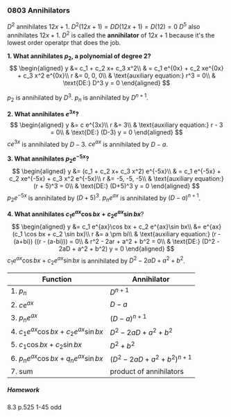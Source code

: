 ### 0803 Annihilators
$D^2$ annihilates $12x + 1$.
$D^2 (12x + 1) = DD(12x + 1) = D(12) = 0$
$D^5$ also annihilates $12x + 1$.
$D^2$ is called the **annihilator** of $12x + 1$ because it's the lowest order operatpr that does the job.

**1\. What annihilates $p_2$, a polynomial of degree 2?**
$$
\begin{aligned}
y &= c_1 + c_2 x+ c_3 x^2\\
& = c_1 e^{0x} + c_2 xe^{0x} + c_3 x^2 e^{0x}\\
r &= 0, 0, 0\\
& \text{auxiliary equation:} r^3 = 0\\
& \text{DE:} D^3 y = 0
\end{aligned}
$$

$p_2$ is annihilated by $D^3$.
$p_n$ is annihilated by $D^{n+1}$.

**2\. What annihilates $e^{3x}$?**
$$
\begin{aligned}
y &= c e^{3x}\\
r &= 3\\
& \text{auxiliary equation:} r - 3 = 0\\
& \text{DE:} (D-3) y = 0
\end{aligned}
$$
$c e^{3x}$ is annihilated by $D-3$.
$c e^{ax}$ is annihilated by $D-a$.

**3\. What annihilates $p_2 e^{-5x}$?**
$$
\begin{aligned}
y &= (c_1 + c_2 x+ c_3 x^2) e^{-5x}\\
& = c_1 e^{-5x} + c_2 xe^{-5x} + c_3 x^2 e^{-5x}\\
r &= -5, -5, -5\\
& \text{auxiliary equation:} (r + 5)^3 = 0\\
& \text{DE:} (D+5)^3 y = 0
\end{aligned}
$$
$p_2 e^{-5x}$ is annihilated by $(D+5)^3$.
$p_n e^{ax}$ is annihilated by $(D-a)^{n+1}$.

**4\. What annihilates $c_1 e^{ax}\cos bx + c_2 e^{ax}\sin bx$**?
$$
\begin{aligned}
y &= c_1 e^{ax}\cos bx + c_2 e^{ax}\sin bx\\
&= e^{ax} (c_1 \cos bx + c_2 \sin bx)\\
r &= a \pm bi\\
& \text{auxiliary equation:} (r - (a+bi)) ((r - (a-bi))) = 0\\
& r^2 - 2ar + a^2 + b^2 = 0\\
& \text{DE:} (D^2 - 2aD + a^2 + b^2) y = 0
\end{aligned}
$$
$c_1 e^{ax}\cos bx + c_2 e^{ax}\sin bx$ is annihilated by $D^2 - 2aD + a^2 + b^2$.

Function | Annihilator
---------|-----------
1\. $p_n$ | $D^{n+1}$
2\. $c e^{ax}$  | $D-a$
3\. $p_n e^{ax}$ | $(D-a)^{n+1}$
4\. $c_1 e^{ax}\cos bx + c_2 e^{ax}\sin bx$ | $D^2 - 2aD + a^2 + b^2$
5\. $c_1 \cos bx + c_2 \sin bx$ | $D^2 + b^2$
6\. $p_n e^{ax} \cos bx + q_n e^{ax} \sin bx$ | $(D^2 - 2aD + a^2 + b^2)^{n+1}$
7\. sum | product of annihilators

##### Homework
8.3 p.525 1-45 odd
